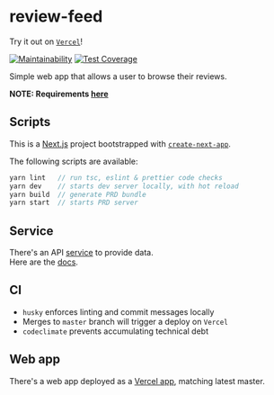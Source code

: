 # review-feed

Try it out on [`Vercel`](https://review-feed.vercel.app/)!

[![Maintainability](https://api.codeclimate.com/v1/badges/7f4137dd9f6c4eba544e/maintainability)](https://codeclimate.com/github/sombreroEnPuntas/review-feed/maintainability)
[![Test Coverage](https://api.codeclimate.com/v1/badges/7f4137dd9f6c4eba544e/test_coverage)](https://codeclimate.com/github/sombreroEnPuntas/review-feed/test_coverage)

Simple web app that allows a user to browse their reviews.

**NOTE: Requirements [here](assignment.pdf)**

## Scripts

This is a [Next.js](https://nextjs.org/) project bootstrapped with [`create-next-app`](https://github.com/vercel/next.js/tree/canary/packages/create-next-app).

The following scripts are available:

```js
yarn lint   // run tsc, eslint & prettier code checks
yarn dev    // starts dev server locally, with hot reload
yarn build  // generate PRD bundle
yarn start  // starts PRD server
```

## Service

There's an API [service](frontend-task.production.cloud.chattermill.xyz) to provide data.  
Here are the [docs](https://frontend-task.production.cloud.chattermill.xyz/swagger/index.html).

## CI

- `husky` enforces linting and commit messages locally
- Merges to `master` branch will trigger a deploy on `Vercel`
- `codeclimate` prevents accumulating technical debt

## Web app

There's a web app deployed as a [Vercel app](https://review-feed.vercel.app/), matching latest master.
